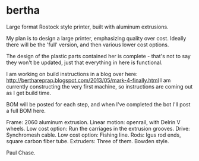 bertha
======

Large format Rostock style printer, built with aluminum extrusions.

My plan is to design a large printer, emphasizing quality over cost.  Ideally there will be the 'full' version, and then various lower cost options.

The design of the plastic parts contained her is complete - that's not to say they won't be updated, just that everything in here is functional.

I am working on build instructions in a blog over here: http://berthareprap.blogspot.com/2013/05/mark-4-finally.html
I am currently constructing the very first machine, so instructions are coming out as I get build time.

BOM will be posted for each step, and when I've completed the bot I'll post a full BOM here.


Frame: 2060 aluminum extrusion.
Linear motion: openrail, with Delrin V wheels.  Low cost option: Run the carriages in the extrusion grooves.
Drive: Synchromesh cable.  Low cost option: Fishing line.
Rods: Igus rod ends, square carbon fiber tube.
Extruders: Three of them.  Bowden style.

Paul Chase.
